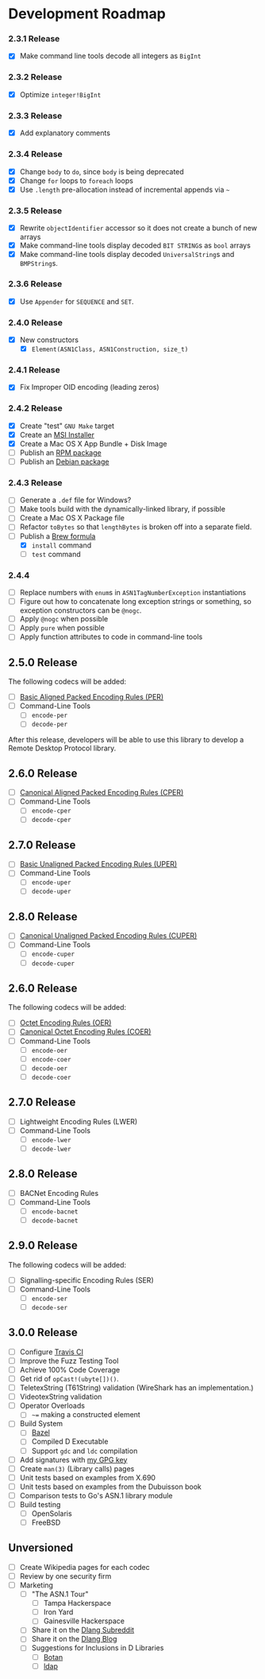# Development Roadmap

### 2.3.1 Release

- [x] Make command line tools decode all integers as `BigInt`

### 2.3.2 Release

- [x] Optimize `integer!BigInt`

### 2.3.3 Release

- [x] Add explanatory comments

### 2.3.4 Release

- [x] Change `body` to `do`, since `body` is being deprecated
- [x] Change `for` loops to `foreach` loops
- [x] Use `.length` pre-allocation instead of incremental appends via `~`

### 2.3.5 Release

- [x] Rewrite `objectIdentifier` accessor so it does not create a bunch of new arrays
- [x] Make command-line tools display decoded `BIT STRING`s as `bool` arrays
- [x] Make command-line tools display decoded `UniversalString`s and `BMPString`s.

### 2.3.6 Release

- [x] Use `Appender` for `SEQUENCE` and `SET`.

### 2.4.0 Release

- [x] New constructors
  - [x] `Element(ASN1Class, ASN1Construction, size_t)`

### 2.4.1 Release

- [x] Fix Improper OID encoding (leading zeros)

### 2.4.2 Release

- [x] Create "test" `GNU Make` target
- [x] Create an [MSI Installer](https://wixtoolset.org/)
- [x] Create a Mac OS X App Bundle + Disk Image
- [ ] Publish an [RPM package](https://access.redhat.com/sites/default/files/attachments/rpm_building_howto.pdf)
- [ ] Publish an [Debian package](https://debian-handbook.info/browse/stable/debian-packaging.html)

### 2.4.3 Release

- [ ] Generate a `.def` file for Windows?
- [ ] Make tools build with the dynamically-linked library, if possible
- [ ] Create a Mac OS X Package file
- [ ] Refactor `toBytes` so that `lengthBytes` is broken off into a separate field.
- [ ] Publish a [Brew formula](https://docs.brew.sh/Formula-Cookbook.html)
  - [x] `install` command
  - [ ] `test` command

### 2.4.4

- [ ] Replace numbers with `enum`s in `ASN1TagNumberException` instantiations
- [ ] Figure out how to concatenate long exception strings or something, so exception constructors can be `@nogc`.
- [ ] Apply `@nogc` when possible
- [ ] Apply `pure` when possible
- [ ] Apply function attributes to code in command-line tools

## 2.5.0 Release

The following codecs will be added:

- [ ] [Basic Aligned Packed Encoding Rules (PER)](https://www.itu.int/rec/T-REC-X.691-201508-I)
- [ ] Command-Line Tools
  - [ ] `encode-per`
  - [ ] `decode-per`

After this release, developers will be able to use this library to develop a
Remote Desktop Protocol library.

## 2.6.0 Release

- [ ] [Canonical Aligned Packed Encoding Rules (CPER)](https://www.itu.int/rec/T-REC-X.691-201508-I)
- [ ] Command-Line Tools
  - [ ] `encode-cper`
  - [ ] `decode-cper`

## 2.7.0 Release

- [ ] [Basic Unaligned Packed Encoding Rules (UPER)](https://www.itu.int/rec/T-REC-X.691-201508-I)
- [ ] Command-Line Tools
  - [ ] `encode-uper`
  - [ ] `decode-uper`

## 2.8.0 Release

- [ ] [Canonical Unaligned Packed Encoding Rules (CUPER)](https://www.itu.int/rec/T-REC-X.691-201508-I)
- [ ] Command-Line Tools
  - [ ] `encode-cuper`
  - [ ] `decode-cuper`

## 2.6.0 Release

The following codecs will be added:

- [ ] [Octet Encoding Rules (OER)](https://www.itu.int/rec/T-REC-X.696-201508-I)
- [ ] [Canonical Octet Encoding Rules (COER)](https://www.itu.int/rec/T-REC-X.696-201508-I)
- [ ] Command-Line Tools
  - [ ] `encode-oer`
  - [ ] `encode-coer`
  - [ ] `decode-oer`
  - [ ] `decode-coer`

## 2.7.0 Release

- [ ] Lightweight Encoding Rules (LWER)
- [ ] Command-Line Tools
  - [ ] `encode-lwer`
  - [ ] `decode-lwer`

## 2.8.0 Release

- [ ] BACNet Encoding Rules
- [ ] Command-Line Tools
  - [ ] `encode-bacnet`
  - [ ] `decode-bacnet`

## 2.9.0 Release

The following codecs will be added:

- [ ] Signalling-specific Encoding Rules (SER)
- [ ] Command-Line Tools
  - [ ] `encode-ser`
  - [ ] `decode-ser`

## 3.0.0 Release

- [ ] Configure [Travis CI](https://travis-ci.org)
- [ ] Improve the Fuzz Testing Tool
- [ ] Achieve 100% Code Coverage
- [ ] Get rid of `opCast!(ubyte[])()`.
- [ ] TeletexString (T61String) validation (WireShark has an implementation.)
- [ ] VideotexString validation
- [ ] Operator Overloads
  - [ ] `~=` making a constructed element
- [ ] Build System
  - [ ] [Bazel](https://www.bazel.build)
  - [ ] Compiled D Executable
  - [ ] Support `gdc` and `ldc` compilation
- [ ] Add signatures with [my GPG key](https://jonathan.wilbur.space/downloads/jonathan@wilbur.space.gpg.pub)
- [ ] Create `man(3)` (Library calls) pages
- [ ] Unit tests based on examples from X.690
- [ ] Unit tests based on examples from the Dubuisson book
- [ ] Comparison tests to Go's ASN.1 library module
- [ ] Build testing
  - [ ] OpenSolaris
  - [ ] FreeBSD

## Unversioned
 
- [ ] Create Wikipedia pages for each codec
- [ ] Review by one security firm
- [ ] Marketing
  - [ ] "The ASN.1 Tour"
    - [ ] Tampa Hackerspace
    - [ ] Iron Yard
    - [ ] Gainesville Hackerspace
  - [ ] Share it on the [Dlang Subreddit](https://www.reddit.com/r/dlang/)
  - [ ] Share it on the [Dlang Blog](https://forum.dlang.org/group/announce)
  - [ ] Suggestions for Inclusions in D Libraries
    - [ ] [Botan](https://github.com/etcimon/botan)
    - [ ] [ldap](https://github.com/WebFreak001/ldap)